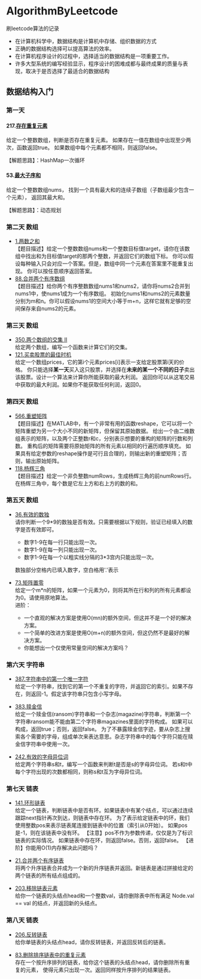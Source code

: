# AlgorithmByLeetcode
刷leetcode算法的记录
- 在计算机科学中，数据结构是计算机中存储、组织数据的方式
- 正确的数据结构选择可以提高算法的效率。
- 在计算机程序设计的过程中，选择适当的数据结构是一项重要工作。
- 许多大型系统的编写经验显示，程序设计的困难成都与最终成果的质量与表现，取决于是否选择了最适合的数据结构


## 数据结构入门
### 第一天
#### 217.[存在重复元素](https://leetcode-cn.com/problems/contains-duplicate/)
给定一个整数数组，判断是否存在重复元素。
如果存在一值在数组中出现至少两次，函数返回true。
如果数组中每个元素都不相同，则返回false。

【解题思路】：HashMap一次循环

#### 53.[最大子序和](https://leetcode-cn.com/problems/maximum-subarray/)
给定一个整数数组nums，
找到一个具有最大和的连续子数组（子数组最少包含一个元素），
返回其最大和。

【解题思路】：动态规划

### 第二天 数组
- [1.两数之和](https://leetcode-cn.com/problems/two-sum/) </br>
  【题目描述】给定一个整数数组nums和一个整数目标值target，请你在该数组中找出和为目标值target的那两个整数，并返回它们的数组下标。
  你可以假设每种输入只会对应一个答案。但是，数组中同一个元素在答案里不能重复出现。
  你可以按任意顺序返回答案。
- [88.合并两个有序数组](https://leetcode-cn.com/problems/merge-sorted-array/) </br>
  【题目描述】给你两个有序整数数组nums1和nums2，请你将nums2合并到nums1中，使nums1成为一个有序数组。
  初始化nums1和nums2的元素数量分别为m和n。你可以假设nums1的空间大小等于m+n，这样它就有足够的空间保存来自nums2的元素。


### 第三天 数组
- [350.两个数组的交集 II](https://leetcode-cn.com/problems/intersection-of-two-arrays-ii/)  </br>
  给定两个数组，编写一个函数来计算它们的交集。
- [121.买卖股票的最佳时机](https://leetcode-cn.com/problems/best-time-to-buy-and-sell-stock/) </br>
  给定一个数组prices，它的第i个元素prices[i]表示一支给定股票第i天的价格。
  你只能选择**某一天**买入这只股票，并选择在**未来的某一个不同的日子**卖出该股票。设计一个算法来计算你所能获取的最大利润。
  返回你可以从这笔交易中获取的最大利润。如果你不能获取任何利润，返回0。


### 第四天 数组
- [566.重塑矩阵](https://leetcode-cn.com/problems/reshape-the-matrix/) </br>
  【题目描述】在MATLAB中，有一个非常有用的函数reshape，它可以将一个矩阵重塑为另一个大小不同的新矩阵，但保留其原始数据。
  给出一个由二维数组表示的矩阵，以及两个正整数r和c，分别表示想要的重构的矩阵的行数和列数。
  重构后的矩阵需要将原始矩阵的所有元素以相同的行遍历顺序填充。
  如果具有给定参数的reshape操作是可行且合理的，则输出新的重塑矩阵；否则，输出原始矩阵。
- [118.杨辉三角](https://leetcode-cn.com/problems/pascals-triangle/) </br>
  【题目描述】给定一个非负整数numRows，生成杨辉三角的前numRows行。
  在杨辉三角中，每个数是它左上方和右上方的数的和。


### 第五天 数组
- [36.有效的数独](https://leetcode-cn.com/problems/valid-sudoku/) </br>
  请你判断一个9*9的数独是否有效。只需要根据以下规则，验证已经填入的数字是否有效即可。
    - 数字1-9在每一行只能出现一次。
    - 数字1-9在每一列只能出现一次。
    - 数字1-9在每一个以粗实线分隔的3*3宫内只能出现一次。

  数独部分空格内已填入数字，空白格用'.'表示


- [73.矩阵置零](https://leetcode-cn.com/problems/set-matrix-zeroes/) </br>
  给定一个m*n的矩阵，如果一个元素为0，则将其所在行和列的所有元素都设为0。请使用原地算法。</br>
  进阶：
    - 一个直观的解决方案是使用O(mn)的额外空间，但这并不是一个好的解决方案。
    - 一个简单的改进方案是使用O(m+n)的额外空间，但这仍然不是最好的解决方案。
    - 你能想出一个仅使用常量空间的解决方案吗？


### 第六天 字符串
- [387.字符串中的第一个唯一字符](https://leetcode-cn.com/problems/first-unique-character-in-a-string/) </br>
  给定一个字符串，找到它的第一个不重复的字符，并返回它的索引。如果不存在，则返回-1。假定该字符串只包含小写字母。


- [383.赎金信](https://leetcode-cn.com/problems/ransom-note/) </br>
  给定一个赎金信(ransom)字符串和一个杂志(magazine)字符串，判断第一个字符串ransom能不能由第二个字符串magazines里面的字符构成。
  如果可以构成，返回true；否则，返回false。
  为了不暴露赎金信字迹，要从杂志上搜索各个需要的字母，组成单次来表达意思。杂志字符串中的每个字符只能在赎金信字符串中使用一次。


- [242.有效的字母异位词](https://leetcode-cn.com/problems/valid-anagram/) </br>
  给定两个字符串s和t，编写一个函数来判断t是否是s的字母异位词。
  若s和t中每个字符出现的次数都相同，则称s和t互为字母异位词。


### 第七天 链表
- [141.环形链表](https://leetcode-cn.com/problems/linked-list-cycle/) </br>
  给定一个链表，判断链表中是否有环。如果链表中有某个结点，可以通过连续跟踪next指针再次到达，则链表中存在环。
  为了表示给定链表中的环，我们使用整数pos来表示链表尾连接到链表中的位置（索引从0开始）。
  如果pos是-1，则在该链表中没有环。
  【注意】pos不作为参数传递，仅仅是为了标识链表的实际情况。
  如果链表中存在环，则返回false。否则，返回false。
  【进阶】你能用O(1)内存解决此问题吗？


- [21.合并两个有序链表](https://leetcode-cn.com/problems/merge-two-sorted-lists/) </br>
  将两个升序链表合并成为一个新的升序链表并返回。新链表是通过拼接给定的两个链表的所有结点组成的。


- [203.移除链表元素](https://leetcode-cn.com/problems/remove-linked-list-elements/) </br>
  给你一个链表的头结点head和一个整数val，请你删除表中所有满足 Node.val == val 的结点，并返回新的头结点。


### 第八天 链表
- [206.反转链表](https://leetcode-cn.com/problems/reverse-linked-list/) </br>
  给你单链表的头结点head，请你反转链表，并返回反转后的链表。


- [83.删除排序链表中的重复元素](https://leetcode-cn.com/problems/remove-duplicates-from-sorted-list/) </br>
  存在一个按升序排列的链表，给你这个链表的头结点head，请你删除所有重复的元素，
  使得元素只出现一次。返回同样按升序排列的结果链表。
  
